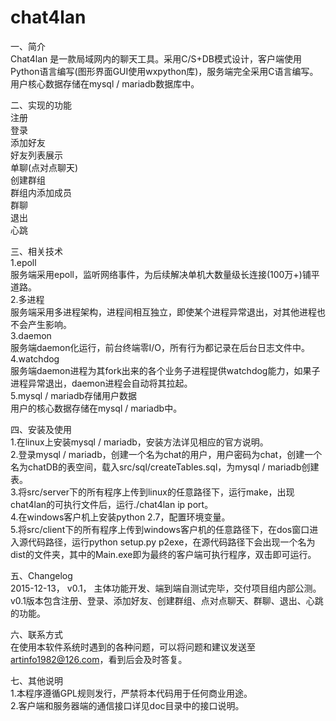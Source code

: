 # chat4lan
一、简介   
Chat4lan 是一款局域网内的聊天工具。采用C/S+DB模式设计，客户端使用Python语言编写(图形界面GUI使用wxpython库)，服务端完全采用C语言编写。用户核心数据存储在mysql / mariadb数据库中。   


二、实现的功能      
注册   
登录   
添加好友   
好友列表展示   
单聊(点对点聊天)   
创建群组   
群组内添加成员   
群聊   
退出   
心跳   
   
   
三、相关技术   
1.epoll   
服务端采用epoll，监听网络事件，为后续解决单机大数量级长连接(100万+)铺平道路。   
2.多进程   
服务端采用多进程架构，进程间相互独立，即使某个进程异常退出，对其他进程也不会产生影响。   
3.daemon   
服务端daemon化运行，前台终端零I/O，所有行为都记录在后台日志文件中。   
4.watchdog   
服务端daemon进程为其fork出来的各个业务子进程提供watchdog能力，如果子进程异常退出，daemon进程会自动将其拉起。   
5.mysql / mariadb存储用户数据   
用户的核心数据存储在mysql / mariadb中。   


四、安装及使用   
1.在linux上安装mysql / mariadb，安装方法详见相应的官方说明。   
2.登录mysql / mariadb，创建一个名为chat的用户，用户密码为chat，创建一个名为chatDB的表空间，载入src/sql/createTables.sql，为mysql / mariadb创建表。   
3.将src/server下的所有程序上传到linux的任意路径下，运行make，出现chat4lan的可执行文件后，运行./chat4lan ip port。   
4.在windows客户机上安装python 2.7，配置环境变量。   
5.将src/client下的所有程序上传到windows客户机的任意路径下，在dos窗口进入源代码路径，运行python setup.py p2exe，在源代码路径下会出现一个名为dist的文件夹，其中的Main.exe即为最终的客户端可执行程序，双击即可运行。   


五、Changelog   
2015-12-13， v0.1， 主体功能开发、端到端自测试完毕，交付项目组内部公测。v0.1版本包含注册、登录、添加好友、创建群组、点对点聊天、群聊、退出、心跳的功能。   


六、联系方式   
在使用本软件系统时遇到的各种问题，可以将问题和建议发送至 artinfo1982@126.com，看到后会及时答复。   


七、其他说明   
1.本程序遵循GPL规则发行，严禁将本代码用于任何商业用途。   
2.客户端和服务器端的通信接口详见doc目录中的接口说明。   
